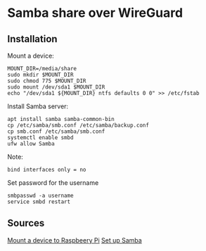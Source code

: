 # Samba share over WireGuard

## Installation
Mount a device:
```shell
MOUNT_DIR=/media/share
sudo mkdir $MOUNT_DIR
sudo chmod 775 $MOUNT_DIR
sudo mount /dev/sda1 $MOUNT_DIR
echo "/dev/sda1 ${MOUNT_DIR} ntfs defaults 0 0" >> /etc/fstab
```

Install Samba server:
```shell
apt install samba samba-common-bin
cp /etc/samba/smb.conf /etc/samba/backup.conf
cp smb.conf /etc/samba/smb.conf
systemctl enable smbd
ufw allow Samba
```

Note: 
```
bind interfaces only = no
```

Set password for the username
```shell
smbpasswd -a username
service smbd restart
```

## Sources
[Mount a device to Raspbeery Pi](https://thepihut.com/blogs/raspberry-pi-tutorials/how-to-mount-an-external-hard-drive-on-the-raspberry-pi-raspian)
[Set up Samba](https://pimylifeup.com/raspberry-pi-samba/)
